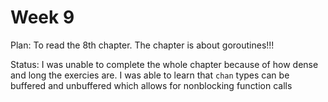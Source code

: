 # Week 9

Plan: To read the 8th chapter. The chapter is about goroutines!!! 

Status: I was unable to complete the whole chapter because of how dense and long the exercies are. I was able to learn that `chan` types can be buffered and unbuffered which allows for nonblocking function calls
